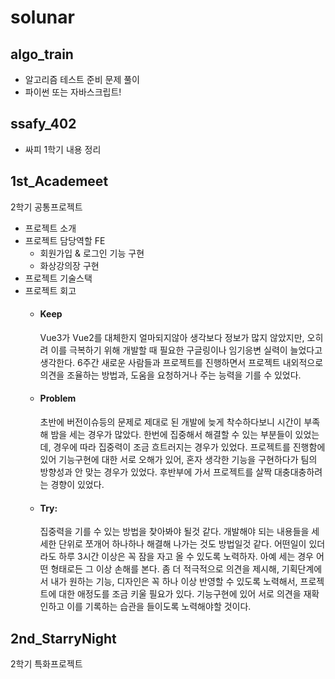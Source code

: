 # solunar

## algo_train
- 알고리즘 테스트 준비 문제 풀이
- 파이썬 또는 자바스크립트!

## ssafy_402
- 싸피 1학기 내용 정리

## 1st_Academeet
2학기 공통프로젝트
- 프로젝트 소개
- 프로젝트 담당역할 FE
  - 회원가입 & 로그인 기능 구현
  - 화상강의장 구현
- 프로젝트 기술스택
- 프로젝트 회고
  - #### Keep
    Vue3가 Vue2를 대체한지 얼마되지않아 생각보다 정보가 많지 않았지만, 오히려 이를 극복하기 위해 개발할 때 필요한 구글링이나 임기응변 실력이 늘었다고 생각한다. 
    6주간 새로운 사람들과 프로젝트를 진행하면서 프로젝트 내외적으로 의견을 조율하는 방법과, 도움을 요청하거나 주는 능력을 기를 수 있었다.
  - #### Problem
    초반에 버전이슈등의 문제로 제대로 된 개발에 늦게 착수하다보니 시간이 부족해 밤을 세는 경우가 많았다.
    한번에 집중해서 해결할 수 있는 부분들이 있었는데, 경우에 따라 집중력이 조금 흐트러지는 경우가 있었다.
    프로젝트를 진행함에 있어 기능구현에 대한 서로 오해가 있어, 혼자 생각한 기능을 구현하다가 팀의 방향성과 안 맞는 경우가 있었다.
    후반부에 가서 프로젝트를 살짝 대충대충하려는 경향이 있었다.
  - #### Try: 
    집중력을 기를 수 있는 방법을 찾아봐야 될것 같다. 개발해야 되는 내용들을 세세한 단위로 쪼개어 하나하나 해결해 나가는 것도 방법일것 같다.
    어떤일이 있더라도 하루 3시간 이상은 꼭 잠을 자고 올 수 있도록 노력하자. 아예 세는 경우 어떤 형태로든 그 이상 손해를 본다.
    좀 더 적극적으로 의견을 제시해, 기획단계에서 내가 원하는 기능, 디자인은 꼭 하나 이상 반영할 수 있도록 노력해서, 프로젝트에 대한 애정도를 조금 키울 필요가 있다. 
    기능구현에 있어 서로 의견을 재확인하고 이를 기록하는 습관을 들이도록 노력해야할 것이다. 

## 2nd_StarryNight
2학기 특화프로젝트
